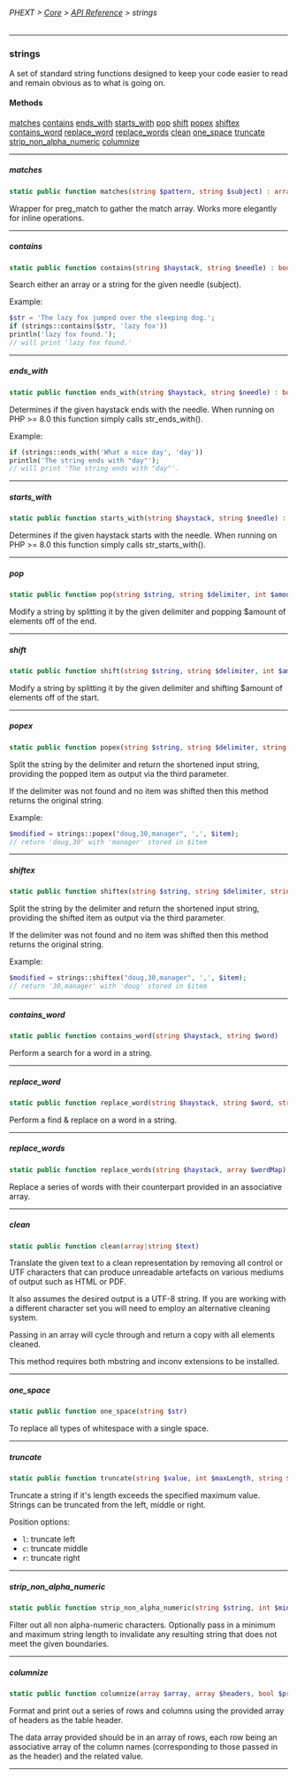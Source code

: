 ###### PHEXT > [Core](../README.md) > [API Reference](index.md) > strings
------
### strings
A set of standard string functions designed to keep your code easier to read and remain obvious as to what is going on.
#### Methods
[matches](#matches)
[contains](#contains)
[ends_with](#ends_with)
[starts_with](#starts_with)
[pop](#pop)
[shift](#shift)
[popex](#popex)
[shiftex](#shiftex)
[contains_word](#contains_word)
[replace_word](#replace_word)
[replace_words](#replace_words)
[clean](#clean)
[one_space](#one_space)
[truncate](#truncate)
[strip_non_alpha_numeric](#strip_non_alpha_numeric)
[columnize](#columnize)

------
##### matches
```php
static public function matches(string $pattern, string $subject) : array
```
Wrapper for preg_match to gather the match array. Works more elegantly for inline operations.


------
##### contains
```php
static public function contains(string $haystack, string $needle) : bool
```
Search either an array or a string for the given needle (subject).

Example:

``` php
$str = 'The lazy fox jumped over the sleeping dog.';
if (strings::contains($str, 'lazy fox'))
println('lazy fox found.');
// will print 'lazy fox found.'
```


------
##### ends_with
```php
static public function ends_with(string $haystack, string $needle) : bool
```
Determines if the given haystack ends with the needle. When running on PHP >= 8.0 this function simply calls str_ends_with().

Example:

``` php
if (strings::ends_with('What a nice day', 'day'))
println('The string ends with "day"');
// will print 'The string ends with "day"'.
```


------
##### starts_with
```php
static public function starts_with(string $haystack, string $needle) : bool
```
Determines if the given haystack starts with the needle. When running on PHP >= 8.0 this function simply calls str_starts_with().


------
##### pop
```php
static public function pop(string $string, string $delimiter, int $amount) : string
```
Modify a string by splitting it by the given delimiter and popping $amount of elements off of the end.


------
##### shift
```php
static public function shift(string $string, string $delimiter, int $amount) : string
```
Modify a string by splitting it by the given delimiter and shifting $amount of elements off of the start.


------
##### popex
```php
static public function popex(string $string, string $delimiter, string &$poppedItem = null) : string
```
Split the string by the delimiter and return the shortened input string, providing the popped item as output via the third parameter.

If the delimiter was not found and no item was shifted then this method returns the original string.

Example:

``` php
$modified = strings::popex("doug,30,manager", ',', $item);
// return 'doug,30' with 'manager' stored in $item
```


------
##### shiftex
```php
static public function shiftex(string $string, string $delimiter, string &$shiftedItem = null) : string
```
Split the string by the delimiter and return the shortened input string, providing the shifted item as output via the third parameter.

If the delimiter was not found and no item was shifted then this method returns the original string.

Example:

``` php
$modified = strings::shiftex("doug,30,manager", ',', $item);
// return '30,manager' with 'doug' stored in $item
```


------
##### contains_word
```php
static public function contains_word(string $haystack, string $word) 
```
Perform a search for a word in a string.


------
##### replace_word
```php
static public function replace_word(string $haystack, string $word, string $replacement) 
```
Perform a find & replace on a word in a string.


------
##### replace_words
```php
static public function replace_words(string $haystack, array $wordMap) 
```
Replace a series of words with their counterpart provided in an associative array.


------
##### clean
```php
static public function clean(array|string $text) 
```
Translate the given text to a clean representation by removing all control or UTF characters that can produce unreadable artefacts on various mediums of output such as HTML or PDF.

It also assumes the desired output is a UTF-8 string. If you are working with a different character set you will need to employ an alternative cleaning system.

Passing in an array will cycle through and return a copy with all elements cleaned.

This method requires both mbstring and inconv extensions to be installed.


------
##### one_space
```php
static public function one_space(string $str) 
```
To replace all types of whitespace with a single space.


------
##### truncate
```php
static public function truncate(string $value, int $maxLength, string $position = 'l') 
```
Truncate a string if it's length exceeds the specified maximum value. Strings can be truncated from the left, middle or right.


Position options:
- `l`: truncate left
- `c`: truncate middle
- `r`: truncate right


------
##### strip_non_alpha_numeric
```php
static public function strip_non_alpha_numeric(string $string, int $min = null, int $max = null) 
```
Filter out all non alpha-numeric characters. Optionally pass in a minimum and maximum string length to invalidate any resulting string that does not meet the given boundaries.


------
##### columnize
```php
static public function columnize(array $array, array $headers, bool $printHeaders = true, bool $printNumericIndexes = true) 
```
Format and print out a series of rows and columns using the provided array of headers as the table header.

The data array provided should be in an array of rows, each row being an associative array of the column names (corresponding to those passed in as the header) and the related value.


------
